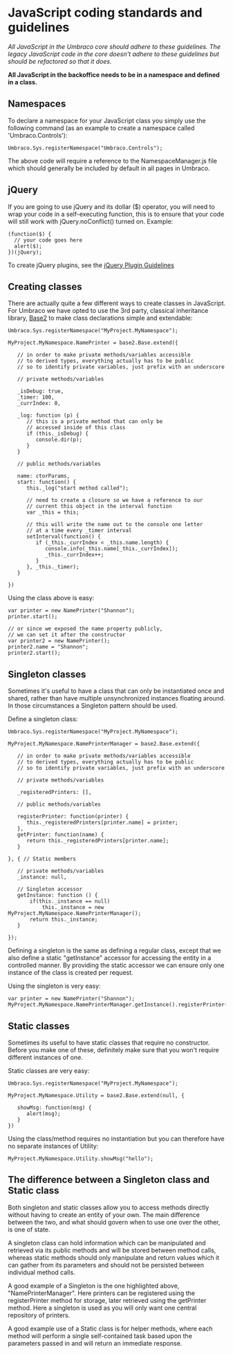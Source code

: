 # JavaScript coding standards and guidelines

_All JavaScript in the Umbraco core should adhere to these guidelines. The legacy JavaScript code in the core doesn't adhere to these guidelines but should be refactored so that it does._

**All JavaScript in the backoffice needs to be in a namespace and defined in a class.**

## Namespaces
To declare a namespace for your JavaScript class you simply use the following command (as an example to create a namespace called 'Umbraco.Controls'):

	Umbraco.Sys.registerNamespace("Umbraco.Controls");

The above code will require a reference to the NamespaceManager.js file which should generally be included by default in all pages in Umbraco.

## jQuery
If you are going to use jQuery and its dollar ($) operator, you will need to wrap your code in a self-executing function, this is to ensure that your code will still work with jQuery.noConflict() turned on. Example:

	(function($) {
	  // your code goes here
	  alert($);
	})(jQuery);

To create jQuery plugins, see the [jQuery Plugin Guidelines](jquery-guidelines.md)

## Creating classes

There are actually quite a few different ways to create classes in JavaScript. For Umbraco we have opted to use the 3rd party, classical inheritance library, [Base2](https://code.google.com/archive/p/base2/) to make class declarations simple and extendable:

	Umbraco.Sys.registerNamespace("MyProject.MyNamespace");
	 
	MyProject.MyNamespace.NamePrinter = base2.Base.extend({
	    
	   // in order to make private methods/variables accessible
	   // to derived types, everything actually has to be public
	   // so to identify private variables, just prefix with an underscore
	 
	   // private methods/variables
	 
	   _isDebug: true,
	   _timer: 100,
	   _currIndex: 0,
	    
	   _log: function (p) {
	      // this is a private method that can only be  
	      // accessed inside of this class
	      if (this._isDebug) {
	         console.dir(p);
	      }
	   }
	 
	   // public methods/variables
	    
	   name: ctorParams,
	   start: function() {
	      this._log("start method called");
	 
	      // need to create a closure so we have a reference to our
	      // current this object in the interval function
	      var _this = this;
	 
	      // this will write the name out to the console one letter
	      // at a time every _timer interval
	      setInterval(function() {           
	         if (_this._currIndex < _this.name.length) {
	            console.info(_this.name[_this._currIndex]);
	            _this._currIndex++;
	         }
	      }, _this._timer);
	   }
	 
	})

Using the class above is easy:

	var printer = new NamePrinter("Shannon");
	printer.start();
	 
	// or since we exposed the name property publicly, 
	// we can set it after the constructor
	var printer2 = new NamePrinter();
	printer2.name = "Shannon";
	printer2.start();

## Singleton classes

Sometimes it's useful to have a class that can only be instantiated once and shared, rather than have multiple unsynchronized instances floating around. In those circumstances a Singleton pattern should be used.

Define a singleton class:

	Umbraco.Sys.registerNamespace("MyProject.MyNamespace");
	 
	MyProject.MyNamespace.NamePrinterManager = base2.Base.extend({
	    
	   // in order to make private methods/variables accessible
	   // to derived types, everything actually has to be public
	   // so to identify private variables, just prefix with an underscore
	 
	   // private methods/variables
	 
	   _registeredPrinters: [],
	 
	   // public methods/variables
	    
	   registerPrinter: function(printer) {
	      this._registeredPrinters[printer.name] = printer;
	   },
	   getPrinter: function(name) {
	      return this._registeredPrinters[printer.name];
	   }
	 
	}, { // Static members
	    
	   // private methods/variables
	   _instance: null,
	         
	   // Singleton accessor
	   getInstance: function () {
	       if(this._instance == null)
	           this._instance = new MyProject.MyNamespace.NamePrinterManager();
	       return this._instance;
	   }
	 
	});

Defining a singleton is the same as defining a regular class, except that we also define a static "getInstance" accessor for accessing the entity in a controlled manner. By providing the static accessor we can ensure only one instance of the class is created per request.

Using the singleton is very easy:

	var printer = new NamePrinter("Shannon");
	MyProject.MyNamespace.NamePrinterManager.getInstance().registerPrinter(printer);

## Static classes

Sometimes its useful to have static classes that require no constructor. Before you make one of these, definitely make sure that you won't require different instances of one.

Static classes are very easy:
	
	Umbraco.Sys.registerNamespace("MyProject.MyNamespace");
	 
	MyProject.MyNamespace.Utility = base2.Base.extend(null, {
	 
	   showMsg: function(msg) {
	      alert(msg);
	   }	 
	})

Using the class/method requires no instantiation but you can therefore have no separate instances of Utility:

	MyProject.MyNamespace.Utility.showMsg("hello");

## The difference between a Singleton class and Static class

Both singleton and static classes allow you to access methods directly without having to create an entity of your own. The main difference between the two, and what should govern when to use one over the other, is one of state.

A singleton class can hold information which can be manipulated and retrieved via its public methods and will be stored between method calls, whereas static methods should only manipulate and return values which it can gather from its parameters and should not be persisted between individual method calls.

A good example of a Singleton is the one highlighted above, "NamePrinterManager". Here printers can be registered using the registerPrinter method for storage, later retrieved using the getPrinter method. Here a singleton is used as you will only want one central repository of printers.

A good example use of a Static class is for helper methods, where each method will perform a single self-contained task based upon the parameters passed in and will return an immediate response.
